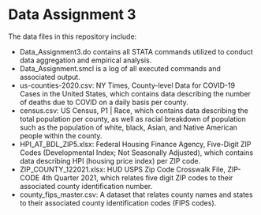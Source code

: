 # Data Assignment 3

The data files in this repository include:

* Data_Assignment3.do contains all STATA commands utilized to conduct data aggregation and empirical analysis.
* Data_Assignment.smcl is a log of all executed commands and associated output.
* us-counties-2020.csv: NY Times, County-level Data for COVID-19 Cases in the United States, which contains data describing the number of deaths due to COVID on a daily basis per county.
* census.csv: US Census, P1 | Race, which contains data describing the total population per county, as well as racial breakdown of population such as the population of white, black, Asian, and Native American people within the county.
* HPI_AT_BDL_ZIP5.xlsx: Federal Housing Finance Agency, Five-Digit ZIP Codes (Developmental Index; Not Seasonally Adjusted), which contains data describing HPI (housing price index) per ZIP code.
* ZIP_COUNTY_122021.xlsx: HUD USPS Zip Code Crosswalk File, ZIP-CODE 4th Quarter 2021, which relates five digit ZIP codes to their associated county identification number.
* county_fips_master.csv: A dataset that relates county names and states to their associated county identification codes (FIPS codes).

